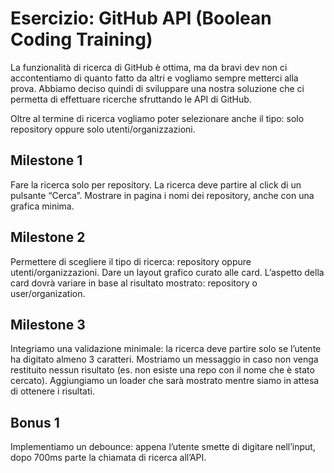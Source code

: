 # Esercizio: GitHub API (Boolean Coding Training)

La funzionalità di ricerca di GitHub è ottima, ma da bravi dev non ci accontentiamo di quanto fatto da altri e vogliamo sempre metterci alla prova.
Abbiamo deciso quindi di sviluppare una nostra soluzione che ci permetta di effettuare ricerche sfruttando le API di GitHub.

Oltre al termine di ricerca vogliamo poter selezionare anche il tipo: solo repository oppure solo utenti/organizzazioni.

## Milestone 1
Fare la ricerca solo per repository.
La ricerca deve partire al click di un pulsante “Cerca”.
Mostrare in pagina i nomi dei repository, anche con una grafica minima.

## Milestone 2
Permettere di scegliere il tipo di ricerca: repository oppure utenti/organizzazioni.
Dare un layout grafico curato alle card.
L’aspetto della card dovrà variare in base al risultato mostrato: repository o user/organization.

## Milestone 3
Integriamo una validazione minimale: la ricerca deve partire solo se l’utente ha digitato almeno 3 caratteri.
Mostriamo un messaggio in caso non venga restituito nessun risultato (es. non esiste una repo con il nome che è stato cercato).
Aggiungiamo un loader che sarà mostrato mentre siamo in attesa di ottenere i risultati.

## Bonus 1
Implementiamo un debounce: appena l’utente smette di digitare nell’input, dopo 700ms parte la chiamata di ricerca all’API.
